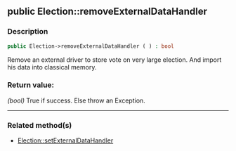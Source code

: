 ## public Election::removeExternalDataHandler

### Description    

```php
public Election->removeExternalDataHandler ( ) : bool
```

Remove an external driver to store vote on very large election. And import his data into classical memory.
    

### Return value:   

*(bool)* True if success. Else throw an Exception.


---------------------------------------

### Related method(s)      

* [Election::setExternalDataHandler](../Election%20Class/public%20Election--setExternalDataHandler.md)    
